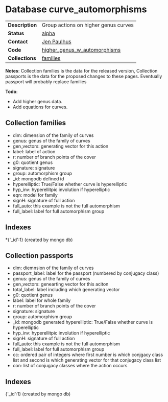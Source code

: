 # Database curve_automorphisms

|||
|---|---|
|**Description**|Group actions on higher genus curves|
|**Status**|[alpha](http://beta.lmfdb.org/HigherGenus/C/aut/)|
|**Contact**|[Jen Paulhus](https://github.com/jenpaulhus)|
|**Code**|[higher_genus_w_automorphisms](https://github.com/LMFDB/lmfdb/tree/master/lmfdb/higher_genus_w_automorphisms)|
|**Collections**|[families](http://beta.lmfdb.org/api/curve_automorphisms/families)|

**Notes**:  Collection families is the data for the released version, Collection passports is the data for the proposed changes to these pages.   Eventually passport will probably replace families

**Todo**: 
* Add higher genus data.
* Add equations for curves. 


## Collection families
* dim: dimension of the family of curves
* genus: genus of the family of curves
* gen_vectors: generating vector for this action
* label: label of action
* r:  number of branch points of the cover
* g0: quotient genus
* signature: signature
* group: automorphism group
* _id: mongodb defined id
* hyperelliptic: True/False whether curve is hyperelliptic
* hyp_inv: hyperellitpic involution if hyperelliptic
* eqn: model for family
* signH: signature of full action
* full_auto: this example is not the full automorphism
* full_label: label for full automorphism group

## Indexes
*{'_id':1} (created by mongo db)


## Collection passports
* dim: diemnsion of the family of curves
* passport_label: label for the passport (numbered by conjugacy class)
* genus: genus of the family of curves
* gen_vectors: genearting vector for this aciton
* total_label: label including which generating vector
* g0: quotient genus
* label: label for whole family
* r: number of branch points of the cover
* signature: signature
* group: automorphism group
* _id: mongodb generated
 hyperelliptic: True/False whether curve is hyperelliptic
* hyp_inv: hyperellitpic involution if hyperelliptic
* signH: signature of full action
* full_auto: this example is not the full automorphism
* full_label: label for full automorphism group
* cc: ordered pair of integers where first number is which conjgacy class list and second is which generating vector for that conjugacy class list
* con: list of conjugacy classes where the action occurs


## Indexes
{'_id':1} (created by mongo db)

